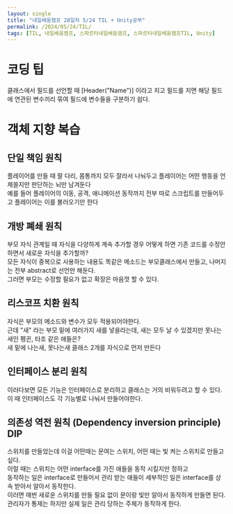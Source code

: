 ```yaml
---
layout: single
title: "내일배움캠프 28일차 5/24 TIL + Unity공부"
permalink: /2024/05/24/TIL/
tags: [TIL, 내일배움캠프, 스파르타내일배움캠프, 스파르타내일배움캠프TIL, Unity]
---
```


# 코딩 팁
클래스에서 필드를 선언할 때 [Header("Name")] 이라고 치고 필드를 치면 해당 필드에 연관된 변수끼리 묶여 필드에 변수들을 구분하기 쉽다.  

# 객체 지향 복습
## 단일 책임 원칙
플레이어를 만들 때 팔 다리, 몸통까지 모두 잘라서 나눠두고 플레이어는 어떤 행동을 언제쓸지만 판단하는 뇌만 남겨둔다  
예를 들어 플레이어의 이동, 공격, 애니메이션 동작까지 전부 따로 스크립트를 만들어두고 플레이어는 이를 불러오기만 한다  

## 개방 폐쇄 원칙
부모 자식 관계일 때 자식을 다양하게 계속 추가할 경우 어떻게 하면 기존 코드를 수정안하면서 새로운 자식을 추가할까?  
모든 자식이 중복으로 사용하는 내용도 똑같은 메소드는 부모클래스에서 만들고, 나머지는 전부 abstract로 선언만 해둔다.  
그러면 부모는 수정할 필요가 없고 확장은 마음껏 할 수 있다.  

## 리스코프 치환 원칙
자식은 부모의 메소드와 변수가 모두 적용되어야한다.  
근데 "새" 라는 부모 밑에 여러가지 새를 넣을라는데, 새는 모두 날 수 있겠지만 못나는 새인 펭귄, 타조 같은 애들은?  
새 밑에 나는새, 못나는새 클래스 2개를 자식으로 먼저 만든다  

## 인터페이스 분리 원칙
이러다보면 모든 기능은 인터페이스로 분리하고 클래스는 거의 비워두려고 할 수 있다.  
이 때 인터페이스도 각 기능별로 나눠서 만들어야한다.  

## 의존성 역전 원칙 (Dependency inversion principle) DIP
스위치를 만들었는데 이걸 어떤때는 문여는 스위치, 어떤 때는 빛 켜는 스위치로 만들고 싶다.  
이럴 때는 스위치는 어떤 interface를 가진 애들을 동작 시킬지만 정하고  
동작하는 일은 interface로 만들어서 관리 받는 애들이 세부적인 일은 interface를 상속 받아서 알아서 동작한다.  
이러면 매번 새로운 스위치를 만들 필요 없이 문이랑 빛만 알아서 동작하게 만들면 된다.  
관리자가 통제는 하지만 실제 일은 관리 당하는 주체가 동작하게 한다.
